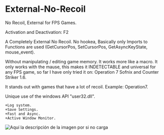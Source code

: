 # External-No-Recoil
No Recoil, External for FPS Games.

Activation and Deactivation: F2

A Completely External No Recoil. No hookea, Basically only Imports to Functions are used (GetCursorPos, SetCursorPos, GetAsyncKeyState, mouse_event).

Without manipulating / editing game memory. It works more like a macro.
It only works with the mause, this makes it INDETECTABLE and universal for any FPS game, so far I have only tried it on:
Operation 7 Sofnix and Counter Striker 1.6.

It stands out with games that have a lot of recoil. Example: Operation7.

Unique use of the windows API "user32.dll".

    +Log system.
    +Save Settings.
    +Fast and Async.
    +Active Window Monitor.
   
   ![Aquí la descripción de la imagen por si no carga](https://i.ibb.co/4d89mbr/Test.png)



